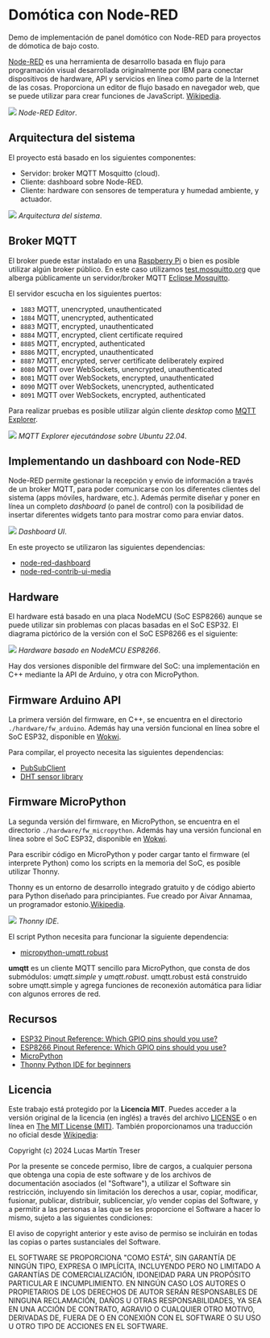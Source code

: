 # Domótica con Node-RED

Demo de implementación de panel domótico con Node-RED para proyectos de dómotica de bajo costo. 

[Node-RED](https://nodered.org/) es una herramienta de desarrollo basada en flujo para programación visual desarrollada originalmente por IBM para conectar dispositivos de hardware, API y servicios en línea como parte de la Internet de las cosas. Proporciona un editor de flujo basado en navegador web, que se puede utilizar para crear funciones de JavaScript. [Wikipedia](https://en.wikipedia.org/wiki/Node-RED).

![](./docs/images/Node-RED%20Editor.png)
*Node-RED Editor*.

## Arquitectura del sistema

El proyecto está basado en los siguientes componentes:

- Servidor: broker MQTT Mosquitto (cloud).
- Cliente: dashboard sobre Node-RED.
- Cliente: hardware con sensores de temperatura y humedad ambiente, y actuador.

![](./docs/images/arquitectura.png)
*Arquitectura del sistema*.

## Broker MQTT

El broker puede estar instalado en una [Raspberry Pi](https://es.wikipedia.org/wiki/Raspberry_Pi) o bien es posible utilizar algún broker público. En este caso utilizamos [test.mosquitto.org](https://test.mosquitto.org/) que alberga públicamente un servidor/broker MQTT [Eclipse Mosquitto](https://mosquitto.org/).

El servidor escucha en los siguientes puertos:

- `1883` MQTT, unencrypted, unauthenticated
- `1884` MQTT, unencrypted, authenticated
- `8883` MQTT, encrypted, unauthenticated
- `8884` MQTT, encrypted, client certificate required
- `8885` MQTT, encrypted, authenticated
- `8886` MQTT, encrypted, unauthenticated
- `8887` MQTT, encrypted, server certificate deliberately expired
- `8080` MQTT over WebSockets, unencrypted, unauthenticated
- `8081` MQTT over WebSockets, encrypted, unauthenticated
- `8090` MQTT over WebSockets, unencrypted, authenticated
- `8091` MQTT over WebSockets, encrypted, authenticated

Para realizar pruebas es posible utilizar algún cliente *desktop* como [MQTT Explorer](http://mqtt-explorer.com/).

![](./docs/images/MQTT%20Explorer.png)
*MQTT Explorer ejecutándose sobre Ubuntu 22.04*.

## Implementando un dashboard con Node-RED

Node-RED permite gestionar la recepción y envio de información a través de un broker MQTT, para poder comunicarse con los diferentes clientes del sistema (apps móviles, hardware, etc.). Además permite diseñar y poner en línea un completo *dashboard* (o panel de control) con la posibilidad de insertar diferentes widgets tanto para mostrar como para enviar datos.

![](./docs/images/dashboard_02.png)
*Dashboard UI*.

En este proyecto se utilizaron las siguientes dependencias:

- [node-red-dashboard](https://flows.nodered.org/node/node-red-dashboard)
- [node-red-contrib-ui-media](https://flows.nodered.org/node/node-red-contrib-ui-media)

## Hardware

El hardware está basado en una placa NodeMCU (SoC ESP8266) aunque se puede utilizar sin problemas con placas basadas en el SoC ESP32. El diagrama pictórico de la versión con el SoC ESP8266 es el siguiente:

![](./hardware/schematic.png)
*Hardware basado en NodeMCU ESP8266*.

Hay dos versiones disponible del firmware del SoC: una implementación en C++ mediante la API de Arduino, y otra con MicroPython.

## Firmware Arduino API

La primera versión del firmware, en C++, se encuentra en el directorio `./hardware/fw_arduino`. Además hay una versión funcional en línea sobre el SoC ESP32, disponible en [Wokwi](https://wokwi.com/projects/378045103778705409).

Para compilar, el proyecto necesita las siguientes dependencias:

- [PubSubClient](https://github.com/knolleary/pubsubclient)
- [DHT sensor library](https://github.com/adafruit/DHT-sensor-library)

## Firmware MicroPython

La segunda versión del firmware, en MicroPython, se encuentra en el directorio `./hardware/fw_micropython`. Además hay una versión funcional en línea sobre el SoC ESP32, disponible en [Wokwi](https://wokwi.com/projects/388923768636934145).

Para escribir código en MicroPython y poder cargar tanto el firmware (el interprete Python) como los scripts en la memoria del SoC, es posible utilizar Thonny.

Thonny es un entorno de desarrollo integrado gratuito y de código abierto para Python diseñado para principiantes. Fue creado por Aivar Annamaa, un programador estonio.[Wikipedia](https://en.wikipedia.org/wiki/Thonny).

![](./docs/images/Thonny.png)
*Thonny IDE*.

El script Python necesita para funcionar la siguiente dependencia:

- [micropython-umqtt.robust](https://pypi.org/project/micropython-umqtt.robust/)

**umqtt** es un cliente MQTT sencillo para MicroPython, que consta de dos submódulos: *umqtt.simple* y *umqtt.robust*. umqtt.robust está construido sobre umqtt.simple y agrega funciones de reconexión automática para lidiar con algunos errores de red.

## Recursos

- [ESP32 Pinout Reference: Which GPIO pins should you use?](https://randomnerdtutorials.com/esp32-pinout-reference-gpios/)
- [ESP8266 Pinout Reference: Which GPIO pins should you use?](https://randomnerdtutorials.com/esp8266-pinout-reference-gpios/)
- [MicroPython](https://github.com/micropython/micropython)
- [Thonny Python IDE for beginners](https://github.com/thonny/thonny/)

## Licencia

Este trabajo está protegido por la **Licencia MIT**. Puedes acceder a la versión original de la licencia (en inglés) a través del archivo [LICENSE](./LICENSE) o en línea en [The MIT License (MIT)](https://mit-license.org/). También proporcionamos una traducción no oficial desde [Wikipedia](https://es.m.wikipedia.org/wiki/Licencia_MIT#La_licencia):

Copyright (c) 2024 Lucas Martín Treser

Por la presente se concede permiso, libre de cargos, a cualquier persona que obtenga una copia de este software y de los archivos de documentación asociados (el "Software"), a utilizar el Software sin restricción, incluyendo sin limitación los derechos a usar, copiar, modificar, fusionar, publicar, distribuir, sublicenciar, y/o vender copias del Software, y a permitir a las personas a las que se les proporcione el Software a hacer lo mismo, sujeto a las siguientes condiciones:

El aviso de copyright anterior y este aviso de permiso se incluirán en todas las copias o partes sustanciales del Software.

EL SOFTWARE SE PROPORCIONA "COMO ESTÁ", SIN GARANTÍA DE NINGÚN TIPO, EXPRESA O IMPLÍCITA, INCLUYENDO PERO NO LIMITADO A GARANTÍAS DE COMERCIALIZACIÓN, IDONEIDAD PARA UN PROPÓSITO PARTICULAR E INCUMPLIMIENTO. EN NINGÚN CASO LOS AUTORES O PROPIETARIOS DE LOS DERECHOS DE AUTOR SERÁN RESPONSABLES DE NINGUNA RECLAMACIÓN, DAÑOS U OTRAS RESPONSABILIDADES, YA SEA EN UNA ACCIÓN DE CONTRATO, AGRAVIO O CUALQUIER OTRO MOTIVO, DERIVADAS DE, FUERA DE O EN CONEXIÓN CON EL SOFTWARE O SU USO U OTRO TIPO DE ACCIONES EN EL SOFTWARE.
